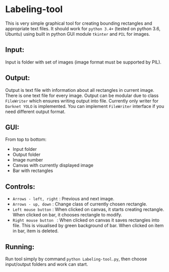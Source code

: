 # Labeling-tool
This is very simple graphical tool for creating bounding rectangles and appropriate text files.
It should work for `python 3.4+` (tested on python 3.6, Ubuntu) using built in python GUI module `tkinter` and `PIL` for images.

## Input:
Input is folder with set of images (image format must be supported by PIL).

## Output:
Output is text file with information about all rectangles in current image. There is one text file for every image.
Output can be modular due to class `FileWriter` which ensures writing output into file.
Currently only writer for `Darknet YOLO` is implemented.
You can implement `FileWriter` interface if you need different output format. 

## GUI:
From top to bottom:
* Input folder
* Output folder
* Image number
* Canvas with currently displayed image
* Bar with rectangles

## Controls:
* `Arrows - left, right` : Previous and next image.
* `Arrows - up, down` : Change class of currently chosen rectangle.
* `Left mouse button` : When clicked on canvas, it starts creating rectangle. When clicked on bar, it chooses rectangle to modify.
* `Right mouse button ` : When clicked on canvas it saves rectangles into file. This is visualised by green background of bar. When clicked on item in bar, item is deleted.

## Running:
Run tool simply by command `python Labeling-tool.py`, then choose input/output folders and work can start.